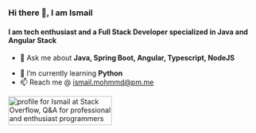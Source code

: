 ### Hi there 👋, I am Ismail

#### I am tech enthusiast and a Full Stack Developer specialized in Java and Angular Stack

<!-- 👯 I’m looking to collaborate on ... -->
<!-- 🤔 I’m looking for help with ... -->
- 💬 Ask me about **Java, Spring Boot, Angular, Typescript, NodeJS**
<!-- 😄 Pronouns: ...-->
<!-- ⚡ Fun fact: ... -->
- 🌱 I’m currently learning **Python**
- 📫 Reach me @ ismail.mohmmd@pm.me  

<a href="https://stackoverflow.com/users/7962589/ismail"><img src="https://stackoverflow.com/users/flair/7962589.png?theme=dark" width="208" height="58" alt="profile for Ismail at Stack Overflow, Q&amp;A for professional and enthusiast programmers" title="profile for Ismail at Stack Overflow, Q&amp;A for professional and enthusiast programmers"></a>
